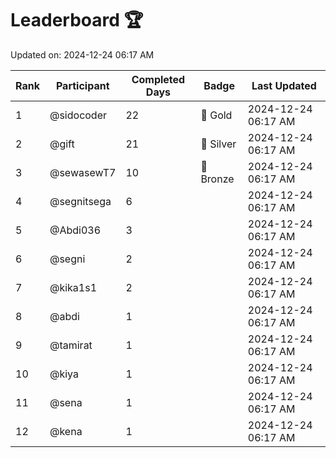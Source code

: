 # Leaderboard 🏆

Updated on: 2024-12-24 06:17 AM

| Rank | Participant       | Completed Days | Badge      | Last Updated         |
|------|-------------------|----------------|------------|----------------------|
| 1    | @sidocoder        | 22             | 🏅 Gold     | 2024-12-24 06:17 AM |
| 2    | @gift             | 21             | 🥈 Silver   | 2024-12-24 06:17 AM |
| 3    | @sewasewT7        | 10             | 🥉 Bronze   | 2024-12-24 06:17 AM |
| 4    | @segnitsega       | 6              |            | 2024-12-24 06:17 AM |
| 5    | @Abdi036          | 3              |            | 2024-12-24 06:17 AM |
| 6    | @segni            | 2              |            | 2024-12-24 06:17 AM |
| 7    | @kika1s1          | 2              |            | 2024-12-24 06:17 AM |
| 8    | @abdi             | 1              |            | 2024-12-24 06:17 AM |
| 9    | @tamirat          | 1              |            | 2024-12-24 06:17 AM |
| 10   | @kiya             | 1              |            | 2024-12-24 06:17 AM |
| 11   | @sena             | 1              |            | 2024-12-24 06:17 AM |
| 12   | @kena             | 1              |            | 2024-12-24 06:17 AM |
